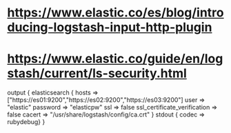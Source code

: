 # https://www.elastic.co/es/blog/introducing-logstash-input-http-plugin
# https://www.elastic.co/guide/en/logstash/current/ls-security.html

output {
  elasticsearch {
    hosts => ["https://es01:9200","https://es02:9200","https://es03:9200"]
    user => "elastic"
    password => "elasticpw"
    ssl => false
    ssl_certificate_verification => false
    cacert => "/usr/share/logstash/config/ca.crt"
  }
  stdout { codec => rubydebug}
}